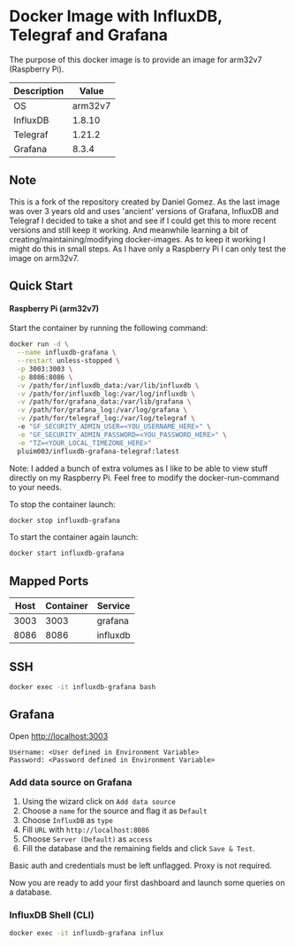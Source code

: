 # Docker Image with InfluxDB, Telegraf and Grafana

The purpose of this docker image is to provide an image for arm32v7 (Raspberry Pi).

| Description  | Value             |
|--------------|-------------------|
| OS           | arm32v7           |
| InfluxDB     | 1.8.10            |
| Telegraf     | 1.21.2            |
| Grafana      | 8.3.4             |

## Note

This is a fork of the repository created by Daniel Gomez. As the last image was over 3 years old and uses 'ancient' versions of Grafana, InfluxDB and Telegraf I decided to take a shot and see if I could get this to more recent versions and still keep it working. And meanwhile learning a bit of creating/maintaining/modifying docker-images.
As to keep it working I might do this in small steps.
As I have only a Raspberry Pi I can only test the image on arm32v7.

## Quick Start

#### Raspberry Pi (arm32v7)

Start the container by running the following command:

```sh
docker run -d \
  --name influxdb-grafana \
  --restart unless-stopped \
  -p 3003:3003 \
  -p 8086:8086 \
  -v /path/for/influxdb_data:/var/lib/influxdb \
  -v /path/for/influxdb_log:/var/log/influxdb \
  -v /path/for/grafana_data:/var/lib/grafana \
  -v /path/for/grafana_log:/var/log/grafana \
  -v /path/for/telegraf_log:/var/log/telegraf \ 
  -e "GF_SECURITY_ADMIN_USER=<YOU_USERNAME_HERE>" \
  -e "GF_SECURITY_ADMIN_PASSWORD=<YOU_PASSWORD_HERE>" \
  -e "TZ=<YOUR_LOCAL_TIMEZONE_HERE>"
  pluim003/influxdb-grafana-telegraf:latest
```

Note: I added a bunch of extra volumes as I like to be able to view stuff directly on my Raspberry Pi. Feel free to modify the docker-run-command to your needs.

To stop the container launch:

```sh
docker stop influxdb-grafana
```

To start the container again launch:

```sh
docker start influxdb-grafana
```

## Mapped Ports

| Host  | Container | Service  |
|-------|-----------|----------|
| 3003  | 3003      | grafana  |
| 8086  | 8086      | influxdb |

## SSH

```sh
docker exec -it influxdb-grafana bash
```

## Grafana

Open <http://localhost:3003>

```
Username: <User defined in Environment Variable>
Password: <Password defined in Environment Variable>
```

### Add data source on Grafana

1. Using the wizard click on `Add data source`
2. Choose a `name` for the source and flag it as `Default`
3. Choose `InfluxDB` as `type`
4. Fill `URL` with `http://localhost:8086`
5. Choose `Server (Default)` as `access`
6. Fill the database and the remaining fields and click `Save & Test`.

Basic auth and credentials must be left unflagged. Proxy is not required.

Now you are ready to add your first dashboard and launch some queries on a database.

### InfluxDB Shell (CLI)

```sh
docker exec -it influxdb-grafana influx
```
